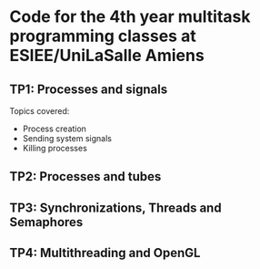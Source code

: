 <h1> Code for the 4th year multitask programming classes at ESIEE/UniLaSalle Amiens </h1>

<h2> TP1: Processes and signals </h2>

Topics covered: 
- Process creation
- Sending system signals
- Killing processes

<h2> TP2: Processes and tubes </h2>


<h2> TP3: Synchronizations, Threads and Semaphores </h2>


<h2> TP4: Multithreading and OpenGL </h2>
